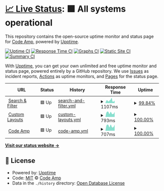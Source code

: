 # [📈 Live Status](https://Code-Amp.github.io/uptime): <!--live status--> **🟩 All systems operational**

This repository contains the open-source uptime monitor and status page for [Code Amp](https://Code-Amp.github.io/uptime), powered by [Upptime](https://github.com/upptime/upptime).

[![Uptime CI](https://github.com/Code-Amp/uptime/workflows/Uptime%20CI/badge.svg)](https://github.com/Code-Amp/uptime/actions?query=workflow%3A%22Uptime+CI%22)
[![Response Time CI](https://github.com/Code-Amp/uptime/workflows/Response%20Time%20CI/badge.svg)](https://github.com/Code-Amp/uptime/actions?query=workflow%3A%22Response+Time+CI%22)
[![Graphs CI](https://github.com/Code-Amp/uptime/workflows/Graphs%20CI/badge.svg)](https://github.com/Code-Amp/uptime/actions?query=workflow%3A%22Graphs+CI%22)
[![Static Site CI](https://github.com/Code-Amp/uptime/workflows/Static%20Site%20CI/badge.svg)](https://github.com/Code-Amp/uptime/actions?query=workflow%3A%22Static+Site+CI%22)
[![Summary CI](https://github.com/Code-Amp/uptime/workflows/Summary%20CI/badge.svg)](https://github.com/Code-Amp/uptime/actions?query=workflow%3A%22Summary+CI%22)

With [Upptime](https://upptime.js.org), you can get your own unlimited and free uptime monitor and status page, powered entirely by a GitHub repository. We use [Issues](https://github.com/Code-Amp/uptime/issues) as incident reports, [Actions](https://github.com/Code-Amp/uptime/actions) as uptime monitors, and [Pages](https://Code-Amp.github.io/uptime) for the status page.

<!--start: status pages-->
<!-- This summary is generated by Upptime (https://github.com/upptime/upptime) -->
<!-- Do not edit this manually, your changes will be overwritten -->
<!-- prettier-ignore -->
| URL | Status | History | Response Time | Uptime |
| --- | ------ | ------- | ------------- | ------ |
| <img alt="" src="https://favicons.githubusercontent.com/searchandfilter.com" height="13"> [Search & Filter](https://searchandfilter.com) | 🟩 Up | [search-and-filter.yml](https://github.com/Code-Amp/uptime/commits/HEAD/history/search-and-filter.yml) | <details><summary><img alt="Response time graph" src="./graphs/search-and-filter/response-time-week.png" height="20"> 1107ms</summary><br><a href="https://Code-Amp.github.io/uptime/history/search-and-filter"><img alt="Response time 969" src="https://img.shields.io/endpoint?url=https%3A%2F%2Fraw.githubusercontent.com%2FCode-Amp%2Fuptime%2FHEAD%2Fapi%2Fsearch-and-filter%2Fresponse-time.json"></a><br><a href="https://Code-Amp.github.io/uptime/history/search-and-filter"><img alt="24-hour response time 1295" src="https://img.shields.io/endpoint?url=https%3A%2F%2Fraw.githubusercontent.com%2FCode-Amp%2Fuptime%2FHEAD%2Fapi%2Fsearch-and-filter%2Fresponse-time-day.json"></a><br><a href="https://Code-Amp.github.io/uptime/history/search-and-filter"><img alt="7-day response time 1107" src="https://img.shields.io/endpoint?url=https%3A%2F%2Fraw.githubusercontent.com%2FCode-Amp%2Fuptime%2FHEAD%2Fapi%2Fsearch-and-filter%2Fresponse-time-week.json"></a><br><a href="https://Code-Amp.github.io/uptime/history/search-and-filter"><img alt="30-day response time 956" src="https://img.shields.io/endpoint?url=https%3A%2F%2Fraw.githubusercontent.com%2FCode-Amp%2Fuptime%2FHEAD%2Fapi%2Fsearch-and-filter%2Fresponse-time-month.json"></a><br><a href="https://Code-Amp.github.io/uptime/history/search-and-filter"><img alt="1-year response time 969" src="https://img.shields.io/endpoint?url=https%3A%2F%2Fraw.githubusercontent.com%2FCode-Amp%2Fuptime%2FHEAD%2Fapi%2Fsearch-and-filter%2Fresponse-time-year.json"></a></details> | <details><summary><a href="https://Code-Amp.github.io/uptime/history/search-and-filter">99.84%</a></summary><a href="https://Code-Amp.github.io/uptime/history/search-and-filter"><img alt="All-time uptime 99.97%" src="https://img.shields.io/endpoint?url=https%3A%2F%2Fraw.githubusercontent.com%2FCode-Amp%2Fuptime%2FHEAD%2Fapi%2Fsearch-and-filter%2Fuptime.json"></a><br><a href="https://Code-Amp.github.io/uptime/history/search-and-filter"><img alt="24-hour uptime 99.61%" src="https://img.shields.io/endpoint?url=https%3A%2F%2Fraw.githubusercontent.com%2FCode-Amp%2Fuptime%2FHEAD%2Fapi%2Fsearch-and-filter%2Fuptime-day.json"></a><br><a href="https://Code-Amp.github.io/uptime/history/search-and-filter"><img alt="7-day uptime 99.84%" src="https://img.shields.io/endpoint?url=https%3A%2F%2Fraw.githubusercontent.com%2FCode-Amp%2Fuptime%2FHEAD%2Fapi%2Fsearch-and-filter%2Fuptime-week.json"></a><br><a href="https://Code-Amp.github.io/uptime/history/search-and-filter"><img alt="30-day uptime 99.95%" src="https://img.shields.io/endpoint?url=https%3A%2F%2Fraw.githubusercontent.com%2FCode-Amp%2Fuptime%2FHEAD%2Fapi%2Fsearch-and-filter%2Fuptime-month.json"></a><br><a href="https://Code-Amp.github.io/uptime/history/search-and-filter"><img alt="1-year uptime 99.97%" src="https://img.shields.io/endpoint?url=https%3A%2F%2Fraw.githubusercontent.com%2FCode-Amp%2Fuptime%2FHEAD%2Fapi%2Fsearch-and-filter%2Fuptime-year.json"></a></details>
| <img alt="" src="https://favicons.githubusercontent.com/customlayouts.com" height="13"> [Custom Layouts](https://customlayouts.com) | 🟩 Up | [custom-layouts.yml](https://github.com/Code-Amp/uptime/commits/HEAD/history/custom-layouts.yml) | <details><summary><img alt="Response time graph" src="./graphs/custom-layouts/response-time-week.png" height="20"> 793ms</summary><br><a href="https://Code-Amp.github.io/uptime/history/custom-layouts"><img alt="Response time 850" src="https://img.shields.io/endpoint?url=https%3A%2F%2Fraw.githubusercontent.com%2FCode-Amp%2Fuptime%2FHEAD%2Fapi%2Fcustom-layouts%2Fresponse-time.json"></a><br><a href="https://Code-Amp.github.io/uptime/history/custom-layouts"><img alt="24-hour response time 962" src="https://img.shields.io/endpoint?url=https%3A%2F%2Fraw.githubusercontent.com%2FCode-Amp%2Fuptime%2FHEAD%2Fapi%2Fcustom-layouts%2Fresponse-time-day.json"></a><br><a href="https://Code-Amp.github.io/uptime/history/custom-layouts"><img alt="7-day response time 793" src="https://img.shields.io/endpoint?url=https%3A%2F%2Fraw.githubusercontent.com%2FCode-Amp%2Fuptime%2FHEAD%2Fapi%2Fcustom-layouts%2Fresponse-time-week.json"></a><br><a href="https://Code-Amp.github.io/uptime/history/custom-layouts"><img alt="30-day response time 803" src="https://img.shields.io/endpoint?url=https%3A%2F%2Fraw.githubusercontent.com%2FCode-Amp%2Fuptime%2FHEAD%2Fapi%2Fcustom-layouts%2Fresponse-time-month.json"></a><br><a href="https://Code-Amp.github.io/uptime/history/custom-layouts"><img alt="1-year response time 850" src="https://img.shields.io/endpoint?url=https%3A%2F%2Fraw.githubusercontent.com%2FCode-Amp%2Fuptime%2FHEAD%2Fapi%2Fcustom-layouts%2Fresponse-time-year.json"></a></details> | <details><summary><a href="https://Code-Amp.github.io/uptime/history/custom-layouts">100.00%</a></summary><a href="https://Code-Amp.github.io/uptime/history/custom-layouts"><img alt="All-time uptime 100.00%" src="https://img.shields.io/endpoint?url=https%3A%2F%2Fraw.githubusercontent.com%2FCode-Amp%2Fuptime%2FHEAD%2Fapi%2Fcustom-layouts%2Fuptime.json"></a><br><a href="https://Code-Amp.github.io/uptime/history/custom-layouts"><img alt="24-hour uptime 100.00%" src="https://img.shields.io/endpoint?url=https%3A%2F%2Fraw.githubusercontent.com%2FCode-Amp%2Fuptime%2FHEAD%2Fapi%2Fcustom-layouts%2Fuptime-day.json"></a><br><a href="https://Code-Amp.github.io/uptime/history/custom-layouts"><img alt="7-day uptime 100.00%" src="https://img.shields.io/endpoint?url=https%3A%2F%2Fraw.githubusercontent.com%2FCode-Amp%2Fuptime%2FHEAD%2Fapi%2Fcustom-layouts%2Fuptime-week.json"></a><br><a href="https://Code-Amp.github.io/uptime/history/custom-layouts"><img alt="30-day uptime 100.00%" src="https://img.shields.io/endpoint?url=https%3A%2F%2Fraw.githubusercontent.com%2FCode-Amp%2Fuptime%2FHEAD%2Fapi%2Fcustom-layouts%2Fuptime-month.json"></a><br><a href="https://Code-Amp.github.io/uptime/history/custom-layouts"><img alt="1-year uptime 100.00%" src="https://img.shields.io/endpoint?url=https%3A%2F%2Fraw.githubusercontent.com%2FCode-Amp%2Fuptime%2FHEAD%2Fapi%2Fcustom-layouts%2Fuptime-year.json"></a></details>
| <img alt="" src="https://favicons.githubusercontent.com/codeamp.com" height="13"> [Code Amp](https://codeamp.com) | 🟩 Up | [code-amp.yml](https://github.com/Code-Amp/uptime/commits/HEAD/history/code-amp.yml) | <details><summary><img alt="Response time graph" src="./graphs/code-amp/response-time-week.png" height="20"> 707ms</summary><br><a href="https://Code-Amp.github.io/uptime/history/code-amp"><img alt="Response time 713" src="https://img.shields.io/endpoint?url=https%3A%2F%2Fraw.githubusercontent.com%2FCode-Amp%2Fuptime%2FHEAD%2Fapi%2Fcode-amp%2Fresponse-time.json"></a><br><a href="https://Code-Amp.github.io/uptime/history/code-amp"><img alt="24-hour response time 872" src="https://img.shields.io/endpoint?url=https%3A%2F%2Fraw.githubusercontent.com%2FCode-Amp%2Fuptime%2FHEAD%2Fapi%2Fcode-amp%2Fresponse-time-day.json"></a><br><a href="https://Code-Amp.github.io/uptime/history/code-amp"><img alt="7-day response time 707" src="https://img.shields.io/endpoint?url=https%3A%2F%2Fraw.githubusercontent.com%2FCode-Amp%2Fuptime%2FHEAD%2Fapi%2Fcode-amp%2Fresponse-time-week.json"></a><br><a href="https://Code-Amp.github.io/uptime/history/code-amp"><img alt="30-day response time 722" src="https://img.shields.io/endpoint?url=https%3A%2F%2Fraw.githubusercontent.com%2FCode-Amp%2Fuptime%2FHEAD%2Fapi%2Fcode-amp%2Fresponse-time-month.json"></a><br><a href="https://Code-Amp.github.io/uptime/history/code-amp"><img alt="1-year response time 713" src="https://img.shields.io/endpoint?url=https%3A%2F%2Fraw.githubusercontent.com%2FCode-Amp%2Fuptime%2FHEAD%2Fapi%2Fcode-amp%2Fresponse-time-year.json"></a></details> | <details><summary><a href="https://Code-Amp.github.io/uptime/history/code-amp">100.00%</a></summary><a href="https://Code-Amp.github.io/uptime/history/code-amp"><img alt="All-time uptime 100.00%" src="https://img.shields.io/endpoint?url=https%3A%2F%2Fraw.githubusercontent.com%2FCode-Amp%2Fuptime%2FHEAD%2Fapi%2Fcode-amp%2Fuptime.json"></a><br><a href="https://Code-Amp.github.io/uptime/history/code-amp"><img alt="24-hour uptime 100.00%" src="https://img.shields.io/endpoint?url=https%3A%2F%2Fraw.githubusercontent.com%2FCode-Amp%2Fuptime%2FHEAD%2Fapi%2Fcode-amp%2Fuptime-day.json"></a><br><a href="https://Code-Amp.github.io/uptime/history/code-amp"><img alt="7-day uptime 100.00%" src="https://img.shields.io/endpoint?url=https%3A%2F%2Fraw.githubusercontent.com%2FCode-Amp%2Fuptime%2FHEAD%2Fapi%2Fcode-amp%2Fuptime-week.json"></a><br><a href="https://Code-Amp.github.io/uptime/history/code-amp"><img alt="30-day uptime 100.00%" src="https://img.shields.io/endpoint?url=https%3A%2F%2Fraw.githubusercontent.com%2FCode-Amp%2Fuptime%2FHEAD%2Fapi%2Fcode-amp%2Fuptime-month.json"></a><br><a href="https://Code-Amp.github.io/uptime/history/code-amp"><img alt="1-year uptime 100.00%" src="https://img.shields.io/endpoint?url=https%3A%2F%2Fraw.githubusercontent.com%2FCode-Amp%2Fuptime%2FHEAD%2Fapi%2Fcode-amp%2Fuptime-year.json"></a></details>

<!--end: status pages-->

[**Visit our status website →**](https://Code-Amp.github.io/uptime)

## 📄 License

- Powered by: [Upptime](https://github.com/upptime/upptime)
- Code: [MIT](./LICENSE) © [Code Amp](https://Code-Amp.github.io/uptime)
- Data in the `./history` directory: [Open Database License](https://opendatacommons.org/licenses/odbl/1-0/)
